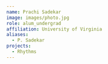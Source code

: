 ```yaml
---
name: Prachi Sadekar
image: images/photo.jpg
role: alum_undergrad
affiliation: University of Virginia
aliases:
  - P. Sadekar
projects: 
  - Rhythms
---
```

